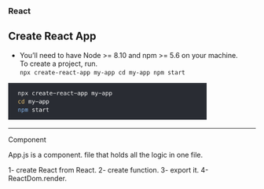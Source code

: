 ### React
## Create React App
- You’ll need to have Node >= 8.10 and npm >= 5.6 on your machine.  
To create a project, run.   
`npx create-react-app my-app
cd my-app
npm start`
<img src="Images/Createapp.png" height="75px"/>

---
Component

App.js is a component. file that holds all the logic in one file.

1- create React from React. 
2- create function. 
3- export it. 
4- ReactDom.render.   
